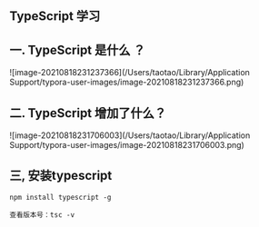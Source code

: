 ## TypeScript 学习

##  一.   TypeScript 是什么 ？

![image-20210818231237366](/Users/taotao/Library/Application Support/typora-user-images/image-20210818231237366.png)

 

## 二.  TypeScript 增加了什么？

![image-20210818231706003](/Users/taotao/Library/Application Support/typora-user-images/image-20210818231706003.png)



## 三, 安装typescript 

<code>npm install typescript -g</code>

<code>查看版本号：tsc -v</code>






